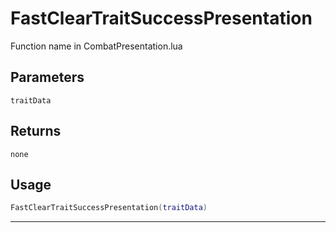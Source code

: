 # FastClearTraitSuccessPresentation
Function name in CombatPresentation.lua
## Parameters
`traitData`
## Returns
`none`
## Usage
```lua
FastClearTraitSuccessPresentation(traitData)
```
---
